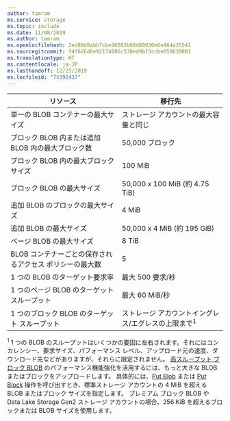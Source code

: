 ```yaml
---
author: tamram
ms.service: storage
ms.topic: include
ms.date: 11/08/2019
ms.author: tamram
ms.openlocfilehash: 2ed88d8abb7cbe96093b68d89030e6e464a35541
ms.sourcegitcommit: f4f626d6e92174086c530ed9bf3ccbe058639081
ms.translationtype: HT
ms.contentlocale: ja-JP
ms.lasthandoff: 12/25/2019
ms.locfileid: "75392437"
---
```

| リソース | 移行先        |
|----------|---------------|
| 単一の BLOB コンテナーの最大サイズ | ストレージ アカウントの最大容量と同じ |
| ブロック BLOB 内または追加 BLOB 内の最大ブロック数 | 50,000 ブロック |
| ブロック BLOB 内の最大ブロック サイズ | 100 MiB |
| ブロック BLOB の最大サイズ | 50,000 x 100 MiB (約 4.75 TiB) |
| 追加 BLOB のブロックの最大サイズ | 4 MiB |
| 追加 BLOB の最大サイズ | 50,000 x 4 MiB (約 195 GiB) |
| ページ BLOB の最大サイズ | 8 TiB |
| BLOB コンテナーごとの保存されるアクセス ポリシーの最大数 | 5 |
|1 つの BLOB のターゲット要求率 | 最大 500 要求/秒 |
|1 つのページ BLOB のターゲット スループット | 最大 60 MiB/秒 |
|1 つのブロック BLOB のターゲット スループット |ストレージ アカウントイングレス/エグレスの上限まで<sup>1</sup> |

<sup>1</sup> 1 つの BLOB のスループットはいくつかの要因に左右されます。それにはコンカレンシー、要求サイズ、パフォーマンス レベル、アップロード元の速度、ダウンロード先などがありますが、それらに限定されません。 [ 高スループット ブロック BLOB](https://azure.microsoft.com/blog/high-throughput-with-azure-blob-storage/) のパフォーマンス機能強化を活用するには、もっと大きな BLOB またはブロックをアップロードします。 具体的には、[Put Blob](/rest/api/storageservices/put-blob) または [Put Block](/rest/api/storageservices/put-block) 操作を呼び出すとき、標準ストレージ アカウントの 4 MiB を超える BLOB またはブロック サイズを指定します。 プレミアム ブロック BLOB や Data Lake Storage Gen2 ストレージ アカウントの場合、256 KiB を超えるブロックまたは BLOB サイズを使用します。

